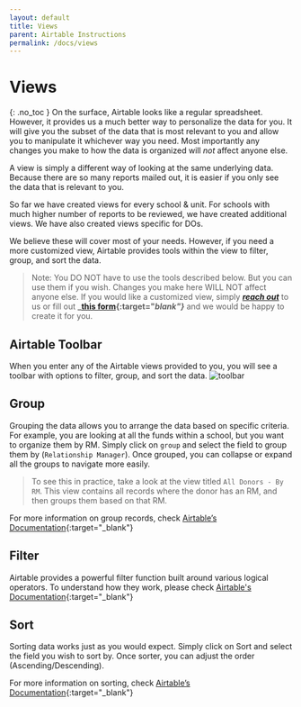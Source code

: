 ```yaml
---
layout: default
title: Views
parent: Airtable Instructions
permalink: /docs/views
---
```

# Views
{: .no_toc }
On the surface, Airtable looks like a regular spreadsheet. However, it provides us a much better way to personalize the data for you. It will give you the subset of the data that is most relevant to you and allow you to manipulate it whichever way you need. Most importantly any changes you make to how the data is organized will _not_ affect anyone else. 

A view is simply a different way of looking at the same underlying data. Because there are so many reports mailed out, it is easier if you only see the data that is relevant to you.

So far we have created views for every school & unit. For schools with much higher number of reports to be reviewed, we have created additional views. We have also created views specific for DOs. 

We believe these will cover most of your needs. However, if you need a more customized view, Airtable provides tools within the view to filter, group, and sort the data.

> Note: You DO NOT have to use the tools described below. But you can use them if you wish. Changes you make here WILL NOT affect anyone else. 
> If you would like a customized view, simply **_[reach out](mailto:slosada@ucdavis.edu)_** to us or fill out **_[this form](https://airtable.com/shrnCCfY3TiYH2kPS){:target="_blank"}_** and we would be happy to create it for you.

## Airtable Toolbar
When you enter any of the Airtable views provided to you, you will see a toolbar with options to filter, group, and sort the data. 
![toolbar](https://i.imgur.com/eWpIEQQ.jpg)

## Group
Grouping the data allows you to arrange the data based on specific criteria. For example, you are looking at all the funds within a school, but you want to organize them by RM. Simply click on `group` and select the field to group them by (`Relationship Manager`). Once grouped, you can collapse or expand all the groups to navigate more easily. 

> To see this in practice, take a look at the view titled `All Donors - By RM`. This view contains all records where the donor has an RM, and then groups them based on that RM. 

For more information on group records, check [Airtable’s Documentation](https://support.airtable.com/hc/en-us/articles/221747587-Guide-to-grouped-records){:target="_blank"}

## Filter
Airtable provides a powerful filter function built around various logical operators. To understand how they work, please check [Airtable's Documentation](https://support.airtable.com/hc/en-us/articles/360003695134-Guide-to-filters-and-record-visibility){:target="_blank"}

## Sort
Sorting data works just as you would expect. Simply click on Sort and select the field you wish to sort by. Once sorter, you can adjust the order (Ascending/Descending). 

For more information on sorting, check [Airtable’s Documentation](https://support.airtable.com/hc/en-us/articles/360016471593-Guide-to-sorting-and-record-order){:target="_blank"}
